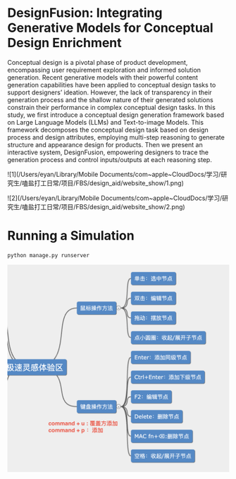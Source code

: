 # DesignFusion: Integrating Generative Models for Conceptual Design Enrichment

Conceptual design is a pivotal phase of product development, encompassing user requirement exploration and informed solution generation. Recent generative models with their powerful content generation capabilities have been applied to conceptual design tasks to support designers’ ideation. However, the lack of transparency in their generation process and the shallow nature of their generated solutions constrain their performance in complex conceptual design tasks. In this study, we first introduce a conceptual design generation framework based on Large Language Models (LLMs) and Text-to-image Models. This framework decomposes the conceptual design task based on design process and design attributes, employing multi-step reasoning to generate structure and appearance design for products. Then we present an interactive system, DesignFusion, empowering designers to trace the generation process and control inputs/outputs at each reasoning step.

![1](/Users/eyan/Library/Mobile Documents/com~apple~CloudDocs/学习/研究生/嗑盐打工日常/项目/FBS/design_aid/website_show/1.png)

![2](/Users/eyan/Library/Mobile Documents/com~apple~CloudDocs/学习/研究生/嗑盐打工日常/项目/FBS/design_aid/website_show/2.png)



# Running a Simulation

```shell
python manage.py runserver
```

![键盘操作](./键盘操作.png)


